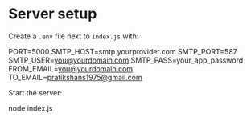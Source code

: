 # Server setup

Create a `.env` file next to `index.js` with:

PORT=5000
SMTP_HOST=smtp.yourprovider.com
SMTP_PORT=587
SMTP_USER=you@yourdomain.com
SMTP_PASS=your_app_password
FROM_EMAIL=you@yourdomain.com
TO_EMAIL=pratikshans1975@gmail.com

Start the server:

node index.js

